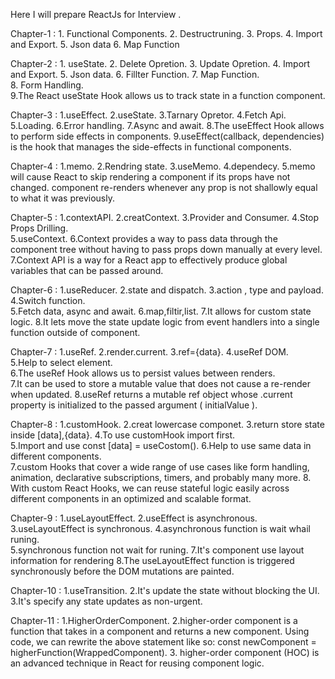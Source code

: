 Here I will prepare ReactJs for Interview .

Chapter-1 :
        1. Functional Components.
        2. Destructruning.
        3. Props.
        4. Import and Export.
        5. Json data 
        6. Map Function

Chapter-2 :
        1. useState.
        2. Delete Opretion.
        3. Update Opretion.
        4. Import and Export.
        5. Json data.
        6. Fillter Function.
        7. Map Function.    
        8. Form Handling.  
        9.The React useState Hook allows us to track state in a function component. 

Chapter-3 : 
        1.useEffect.
        2.useState.
        3.Tarnary Opretor. 
        4.Fetch Api.
        5.Loading.
        6.Error handling.
        7.Async and await.
        8.The useEffect Hook allows to perform side effects in components.
        9.useEffect(callback, dependencies) is the hook that manages the side-effects in functional components. 

Chapter-4 : 
        1.memo.
        2.Rendring state.
        3.useMemo.
        4.dependecy.
        5.memo will cause React to skip rendering a component if its props have not changed.
        component re-renders whenever any prop is not shallowly equal to what it was previously. 

Chapter-5 : 
        1.contextAPI.
        2.creatContext.
        3.Provider and Consumer.
        4.Stop Props Drilling.        
        5.useContext.
        6.Context provides a way to pass data through the component tree without having to pass props down manually at every level. 
        7.Context API is a way for a React app to effectively produce global variables that can be passed around.

Chapter-6 : 
        1.useReducer.
        2.state and dispatch.
        3.action , type and payload.
        4.Switch function.        
        5.Fetch data, async and await.
        6.map,filtir,list.
        7.It allows for custom state logic. 
        8.It lets move the state update logic from event handlers into a single function outside of component. 

Chapter-7 : 
        1.useRef.
        2.render.current.
        3.ref={data}.
        4.useRef DOM.        
        5.Help to select element.   
        6.The useRef Hook allows us to persist values between renders.     
        7.It can be used to store a mutable value that does not cause a re-render when updated.
        8.useRef returns a mutable ref object whose .current property is initialized to the passed argument ( initialValue ).

Chapter-8 : 
        1.customHook.
        2.creat lowercase componet.
        3.return store state inside [data],{data}.
        4.To use customHook import first.        
        5.Import and use const [data] = useCostom().
        6.Help to use same data in different components.   
        7.custom Hooks that cover a wide range of use cases like form handling, animation, declarative subscriptions, timers, and probably many more.
        8. With custom React Hooks, we can reuse stateful logic easily across different components in an optimized and scalable format.


Chapter-9 : 
        1.useLayoutEffect.
        2.useEffect is asynchronous.
        3.useLayoutEffect is synchronous.
        4.asynchronous function is wait whail runing.        
        5.synchronous function not wait for runing.
        7.It's component use layout information for rendering
        8.The useLayoutEffect function is triggered synchronously before the DOM mutations are painted.

Chapter-10 : 
        1.useTransition.
        2.It's update the state without blocking the UI.
        3.It's specify any state updates as non-urgent.

Chapter-11 : 
        1.HigherOrderComponent.
        2.higher-order component is a function that takes in a component and returns a new component. Using code, we can rewrite the above statement like so: const newComponent = higherFunction(WrappedComponent).
        3. higher-order component (HOC) is an advanced technique in React for reusing component logic.     
             

        



